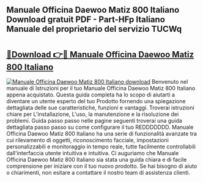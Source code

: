 ## Manuale Officina Daewoo Matiz 800 Italiano Download gratuit PDF - Part-HFp Italiano Manuale del proprietario del servizio TUCWq

# <h2><a href="http://dfg1zh.blite.top/?on=Manuale+Officina+Daewoo+Matiz+800+Italiano">🔗Download 👉🔴 Manuale Officina Daewoo Matiz 800 Italiano</a></h2>

[![Manuale Officina Daewoo Matiz 800 Italiano download](https://i.imgur.com/lujVjoI.png)](http://dfg1zh.blite.top/?on=Manuale+Officina+Daewoo+Matiz+800+Italiano)
Benvenuto nel manuale di Istruzioni per il tuo Manuale Officina Daewoo Matiz 800 Italiano appena acquistato. Questa guida completa ha lo scopo di aiutarti a diventare un utente esperto del tuo Prodotto fornendo una spiegazione dettagliata delle sue caratteristiche, funzioni e vantaggi. Troverai istruzioni chiare per L'installazione, L'uso, la manutenzione e la risoluzione dei problemi. Guida passo passo nelle pagine seguenti troverai una guida dettagliata passo passo su come configurare il tuo REDDDDDDD. Manuale Officina Daewoo Matiz 800 Italiano ha una serie di funzionalità avanzate tra cui rilevamento di oggetti, riconoscimento facciale, impostazioni personalizzabili e monitoraggio in tempo reale, tutte facilmente controllabili dall'interfaccia utente intuitiva e intuitiva. Ci auguriamo che Manuale Officina Daewoo Matiz 800 Italiano sia stata una guida chiara e di facile comprensione per iniziare con il tuo nuovo prodotto. Se hai bisogno di aiuto o chiarimenti, non esitare a contattare il nostro team di assistenza clienti.
